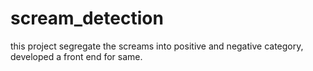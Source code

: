 # scream_detection
this project segregate the screams into positive and negative category, developed a front end for same.
